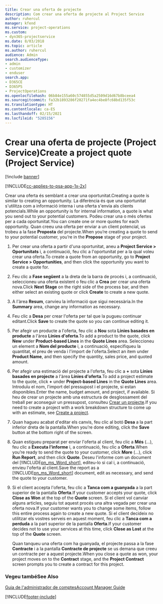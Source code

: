 ```yaml
---
title: Crear una oferta de projecte
description: Com crear una oferta de projecte al Project Service
author: ruhercul
manager: kfend
ms.service: project-operations
ms.custom:
- dyn365-projectservice
ms.date: 8/03/2018
ms.topic: article
ms.author: ruhercul
audience: Admin
search.audienceType:
- admin
- customizer
- enduser
search.app:
- D365CE
- D365PS
- ProjectOperations
ms.openlocfilehash: 06b84e155a60c574855d5a2509d16d67b8bceea4
ms.sourcegitcommit: fa32b1893286f20271fa4ec4be8fc68bd135f53c
ms.translationtype: HT
ms.contentlocale: ca-ES
ms.lasthandoff: 02/15/2021
ms.locfileid: "5285156"
---
```

# <a name="create-a-project-quote-project-service"></a><span data-ttu-id="dc478-103">Crear una oferta de projecte (Project Service)</span><span class="sxs-lookup"><span data-stu-id="dc478-103">Create a project quote (Project Service)</span></span>

[!include [banner](../includes/psa-now-project-operations.md)]

[!INCLUDE[cc-applies-to-psa-app-1x-2x](../includes/cc-applies-to-psa-app-1x-2x.md)]

<span data-ttu-id="dc478-104">Crear una oferta és semblant a crear una oportunitat.</span><span class="sxs-lookup"><span data-stu-id="dc478-104">Creating a quote is similar to creating an opportunity.</span></span> <span data-ttu-id="dc478-105">La diferència és que una oportunitat s'utilitza com a informació interna i una oferta s'envia als clients potencials.</span><span class="sxs-lookup"><span data-stu-id="dc478-105">While an opportunity is for internal information, a quote is what you send out to your potential customers.</span></span> <span data-ttu-id="dc478-106">Podeu crear una o més ofertes per a cada oportunitat.</span><span class="sxs-lookup"><span data-stu-id="dc478-106">You can create one or more quotes for each opportunity.</span></span> <span data-ttu-id="dc478-107">Quan creeu una oferta per enviar a un client potencial, us trobeu a la fase **Proposta** del projecte.</span><span class="sxs-lookup"><span data-stu-id="dc478-107">When you’re creating a quote to send to your potential customer, you’re in the **Propose** stage of your project.</span></span>  
  
1. <span data-ttu-id="dc478-108">Per crear una oferta a partir d'una oportunitat, aneu a **Project Service > Oportunitats** i, a continuació, feu clic a l'oportunitat per a la qual voleu crear una oferta.</span><span class="sxs-lookup"><span data-stu-id="dc478-108">To create a quote from an opportunity, go to **Project Service > Opportunities**, and then click the opportunity you want to create a quote for.</span></span>  
  
2. <span data-ttu-id="dc478-109">Feu clic a **Fase següent** a la dreta de la barra de procés i, a continuació, seleccioneu una oferta existent o feu clic a **Crea** per crear una oferta nova.</span><span class="sxs-lookup"><span data-stu-id="dc478-109">Click **Next Stage** on the right side of the process bar, and then either select an existing quote or click **Create** to create a new quote.</span></span>  
  
3. <span data-ttu-id="dc478-110">A l'àrea **Resum**, canvieu la informació que sigui necessària.</span><span class="sxs-lookup"><span data-stu-id="dc478-110">In the **Summary** area, change any information as necessary.</span></span>  
  
4. <span data-ttu-id="dc478-111">Feu clic a **Desa** per crear l'oferta per tal que la pugueu continuar editant.</span><span class="sxs-lookup"><span data-stu-id="dc478-111">Click **Save** to create the quote so you can continue editing it.</span></span>  
  
5. <span data-ttu-id="dc478-112">Per afegir un producte a l'oferta, feu clic a **Nou** sota **Línies basades en producte** a l'àrea **Línies d'oferta**.</span><span class="sxs-lookup"><span data-stu-id="dc478-112">To add a product to the quote, click **New** under **Product-based Lines** in the **Quote Lines** area.</span></span> <span data-ttu-id="dc478-113">Seleccioneu un element a **Nom del producte** i, a continuació, especifiqueu la quantitat, el preu de venda i l'import de l'oferta.</span><span class="sxs-lookup"><span data-stu-id="dc478-113">Select an item under **Product Name**, and then specify the quantity, sales price, and quoted amount.</span></span>  
  
6. <span data-ttu-id="dc478-114">Per afegir una estimació del projecte a l'oferta, feu clic a **+** sota **Línies basades en projecte** a l'àrea **Línies d'oferta**.</span><span class="sxs-lookup"><span data-stu-id="dc478-114">To add a project estimate to the quote, click **+** under **Project-based Lines** in the **Quote Lines** area.</span></span> <span data-ttu-id="dc478-115">Introduïu el nom, l'import del pressupost i el projecte, si estan disponibles.</span><span class="sxs-lookup"><span data-stu-id="dc478-115">Enter the name, budget amount, and project, if available.</span></span> <span data-ttu-id="dc478-116">Si heu de crear un projecte amb una estructura de desglossament del treball per aconseguir un pressupost, consulteu [Crear un projecte](../psa/create-project.md).</span><span class="sxs-lookup"><span data-stu-id="dc478-116">If you need to create a project with a work breakdown structure to come up with an estimate, see [Create a project](../psa/create-project.md).</span></span>  
  
7. <span data-ttu-id="dc478-117">Quan hagueu acabat d'editar els canvis, feu clic al botó **Desa** a la part inferior dreta de la pantalla.</span><span class="sxs-lookup"><span data-stu-id="dc478-117">When you’re done editing, click the **Save** button at the bottom right of the screen.</span></span>  
  
8. <span data-ttu-id="dc478-118">Quan estigueu preparat per enviar l'oferta al client, feu clic a **Més** (...), feu clic a **Executa l'informe** i, a continuació, feu clic a **Oferta**.</span><span class="sxs-lookup"><span data-stu-id="dc478-118">When you’re ready to send the quote to your customer, click **More** (…), click **Run Report**, and then click **Quote**.</span></span> <span data-ttu-id="dc478-119">Deseu l'informe com un document del [!INCLUDE[pn_ms_Word_short](../includes/pn-ms-word-short.md)], editeu-lo si cal i, a continuació, envieu l'oferta al client.</span><span class="sxs-lookup"><span data-stu-id="dc478-119">Save the report as a [!INCLUDE[pn_ms_Word_short](../includes/pn-ms-word-short.md)] document, edit as necessary, and send the quote to your customer.</span></span>  
  
9. <span data-ttu-id="dc478-120">Si el client accepta l'oferta, feu clic a **Tanca com a guanyada** a la part superior de la pantalla **Oferta**.</span><span class="sxs-lookup"><span data-stu-id="dc478-120">If your customer accepts your quote, click **Close as Won** at the top of the **Quote** screen.</span></span> <span data-ttu-id="dc478-121">Si el client vol canviar alguns articles, seguiu tot aquest procés una altra vegada per crear una oferta nova.</span><span class="sxs-lookup"><span data-stu-id="dc478-121">If your customer wants you to change some items, follow this entire process again to create a new quote.</span></span> <span data-ttu-id="dc478-122">Si el client decideix no utilitzar els vostres serveis en aquest moment, feu clic a **Tanca com a perduda** a la part superior de la pantalla **Oferta**.</span><span class="sxs-lookup"><span data-stu-id="dc478-122">If your customer decides not to use your services at this time, click **Close as Lost** at the top of the **Quote** screen.</span></span>  
  
   <span data-ttu-id="dc478-123">Quan tanqueu una oferta com ha guanyada, el projecte passa a la fase **Contracte** i a la pantalla **Contracte de projecte** se us demana que creeu un contracte per a aquest projecte.</span><span class="sxs-lookup"><span data-stu-id="dc478-123">When you close a quote as won, your project moves on to the **Contract** stage, and the **Project Contract** screen prompts you to create a contract for this project.</span></span>  
  
### <a name="see-also"></a><span data-ttu-id="dc478-124">Vegeu també</span><span class="sxs-lookup"><span data-stu-id="dc478-124">See Also</span></span>  
 [<span data-ttu-id="dc478-125">Guia de l'administrador de comptes</span><span class="sxs-lookup"><span data-stu-id="dc478-125">Account Manager Guide</span></span>](../psa/account-manager-guide.md)


[!INCLUDE[footer-include](../includes/footer-banner.md)]